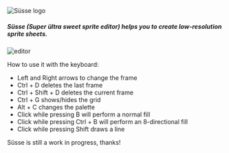 ![Süsse logo](http://s2.postimg.org/lhtx069ih/logo_Susse.png)

##### Süsse (Super ültra sweet sprite editor) helps you to create low-resolution sprite sheets.

![editor](http://s8.postimg.org/g99frtt0l/finalfinal.gif)

How to use it with the keyboard:

* Left and Right arrows to change the frame
* Ctrl + D deletes the last frame
* Ctrl + Shift + D deletes the current frame
* Ctrl + G shows/hides the grid
* Alt + C changes the palette
* Click while pressing B will perform a normal fill
* Click while pressing Ctrl + B will perform an 8-directional fill
* Click while pressing Shift draws a line

Süsse is still a work in progress, thanks!
